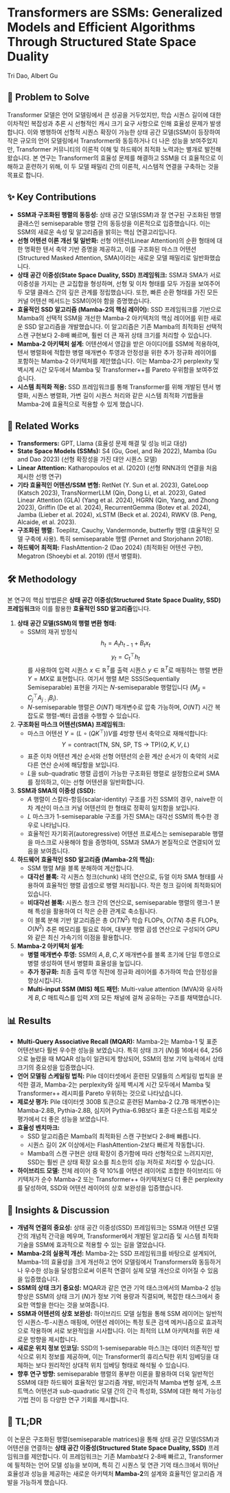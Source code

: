 # Transformers are SSMs: Generalized Models and Efficient Algorithms Through Structured State Space Duality

Tri Dao, Albert Gu

## 🧩 Problem to Solve

Transformer 모델은 언어 모델링에서 큰 성공을 거두었지만, 학습 시퀀스 길이에 대한 이차적인 복잡성과 추론 시 선형적인 캐시 크기 요구 사항으로 인해 효율성 문제가 발생합니다. 이와 병행하여 선형적 시퀀스 확장이 가능한 상태 공간 모델(SSM)이 등장하여 작은 규모의 언어 모델링에서 Transformer와 동등하거나 더 나은 성능을 보여주었지만, Transformer 커뮤니티의 이론적 이해 및 하드웨어 최적화 노력과는 별개로 발전해 왔습니다. 본 연구는 Transformer의 효율성 문제를 해결하고 SSM을 더 효율적으로 이해하고 훈련하기 위해, 이 두 모델 패밀리 간의 이론적, 시스템적 연결을 구축하는 것을 목표로 합니다.

## ✨ Key Contributions

- **SSM과 구조화된 행렬의 동등성:** 상태 공간 모델(SSM)과 잘 연구된 구조화된 행렬 클래스인 semiseparable 행렬 간의 동등성을 이론적으로 입증했습니다. 이는 SSM의 새로운 속성 및 알고리즘을 밝히는 핵심 연결고리입니다.
- **선형 어텐션 이론 개선 및 일반화:** 선형 어텐션(Linear Attention)의 순환 형태에 대한 명확한 텐서 축약 기반 증명을 제공하고, 이를 구조화된 마스크 어텐션(Structured Masked Attention, SMA)이라는 새로운 모델 패밀리로 일반화했습니다.
- **상태 공간 이중성(State Space Duality, SSD) 프레임워크:** SSM과 SMA가 서로 이중성을 가지는 큰 교집합을 형성하며, 선형 및 이차 형태를 모두 가짐을 보여주어 두 모델 클래스 간의 깊은 관계를 정립했습니다. 또한, 빠른 순환 형태를 가진 모든 커널 어텐션 메서드는 SSM이어야 함을 증명했습니다.
- **효율적인 SSD 알고리즘 (Mamba-2의 핵심 레이어):** SSD 프레임워크를 기반으로 Mamba의 선택적 SSM을 개선한 Mamba-2 아키텍처의 핵심 레이어를 위한 새로운 SSD 알고리즘을 개발했습니다. 이 알고리즘은 기존 Mamba의 최적화된 선택적 스캔 구현보다 2-8배 빠르며, 훨씬 더 큰 재귀 상태 크기를 처리할 수 있습니다.
- **Mamba-2 아키텍처 설계:** 어텐션에서 영감을 받은 아이디어를 SSM에 적용하여, 텐서 병렬화에 적합한 병렬 매개변수 투영과 안정성을 위한 추가 정규화 레이어를 포함하는 Mamba-2 아키텍처를 제안했습니다. 이는 Mamba-2가 perplexity 및 벽시계 시간 모두에서 Mamba 및 Transformer++를 Pareto 우위함을 보여주었습니다.
- **시스템 최적화 적용:** SSD 프레임워크를 통해 Transformer를 위해 개발된 텐서 병렬화, 시퀀스 병렬화, 가변 길이 시퀀스 처리와 같은 시스템 최적화 기법들을 Mamba-2에 효율적으로 적용할 수 있게 했습니다.

## 📎 Related Works

- **Transformers:** GPT, Llama (효율성 문제 해결 및 성능 비교 대상)
- **State Space Models (SSMs):** S4 (Gu, Goel, and Ré 2022), Mamba (Gu and Dao 2023) (선형 확장성을 가진 대안 시퀀스 모델)
- **Linear Attention:** Katharopoulos et al. (2020) (선형 RNN과의 연결을 처음 제시한 선행 연구)
- **기타 효율적인 어텐션/SSM 변형:** RetNet (Y. Sun et al. 2023), GateLoop (Katsch 2023), TransNormerLLM (Qin, Dong Li, et al. 2023), Gated Linear Attention (GLA) (Yang et al. 2024), HGRN (Qin, Yang, and Zhong 2023), Griffin (De et al. 2024), RecurrentGemma (Botev et al. 2024), Jamba (Lieber et al. 2024), xLSTM (Beck et al. 2024), RWKV (B. Peng, Alcaide, et al. 2023).
- **구조화된 행렬:** Toeplitz, Cauchy, Vandermonde, butterfly 행렬 (효율적인 모델 구축에 사용). 특히 semiseparable 행렬 (Pernet and Storjohann 2018).
- **하드웨어 최적화:** FlashAttention-2 (Dao 2024) (최적화된 어텐션 구현), Megatron (Shoeybi et al. 2019) (텐서 병렬화).

## 🛠️ Methodology

본 연구의 핵심 방법론은 **상태 공간 이중성(Structured State Space Duality, SSD) 프레임워크**와 이를 활용한 **효율적인 SSD 알고리즘**입니다.

1. **상태 공간 모델(SSM)의 행렬 변환 형태:**
   - SSM의 재귀 방정식
     $$h_t = A_t h_{t-1} + B_t x_t$$
     $$y_t = C_t^{\top} h_t$$
     를 사용하여 입력 시퀀스 $x \in \mathbb{R}^{T}$를 출력 시퀀스 $y \in \mathbb{R}^{T}$로 매핑하는 행렬 변환 $Y = MX$로 표현합니다. 여기서 행렬 $M$은 SSS(Sequentially Semiseparable) 표현을 가지는 $N$-semiseparable 행렬입니다 ($M_{ji} = C_j^{\top} A_{j:\text{i}} B_i$).
   - $N$-semiseparable 행렬은 $O(NT)$ 매개변수로 압축 가능하며, $O(NT)$ 시간 복잡도로 행렬-벡터 곱셈을 수행할 수 있습니다.
2. **구조화된 마스크 어텐션(SMA) 프레임워크:**
   - 마스크 어텐션 $Y = (L \circ (QK^{\top}))V$를 4방향 텐서 축약으로 재해석합니다:
     $$Y = \text{contract(TN, SN, SP, TS -> TP)}(Q, K, V, L)$$
   - 표준 이차 어텐션 계산 순서와 선형 어텐션의 순환 계산 순서가 이 축약의 서로 다른 연산 순서에 해당함을 보입니다.
   - $L$을 sub-quadratic 행렬 곱셈이 가능한 구조화된 행렬로 설정함으로써 SMA를 정의하고, 이는 선형 어텐션을 일반화합니다.
3. **SSM과 SMA의 이중성 (SSD):**
   - $A$ 행렬이 스칼라-항등(scalar-identity) 구조를 가진 SSM의 경우, naive한 이차 계산이 마스크 커널 어텐션의 한 형태로 정확히 일치함을 보입니다.
   - $L$ 마스크가 1-semiseparable 구조를 가진 SMA는 대각선 SSM의 특수한 경우로 나타납니다.
   - 효율적인 자기회귀(autoregressive) 어텐션 프로세스는 semiseparable 행렬을 마스크로 사용해야 함을 증명하여, SSM과 SMA가 본질적으로 연결되어 있음을 보여줍니다.
4. **하드웨어 효율적인 SSD 알고리즘 (Mamba-2의 핵심):**
   - SSM 행렬 $M$을 블록 분해하여 계산합니다.
   - **대각선 블록:** 각 시퀀스 청크(chunk) 내의 연산으로, 듀얼 이차 SMA 형태를 사용하여 효율적인 행렬 곱셈으로 병렬 처리됩니다. 작은 청크 길이에 최적화되어 있습니다.
   - **비대각선 블록:** 시퀀스 청크 간의 연산으로, semiseparable 행렬의 랭크-1 분해 특성을 활용하여 더 작은 순환 관계로 축소됩니다.
   - 이 블록 분해 기반 알고리즘은 총 $O(TN^2)$ 학습 FLOPs, $O(TN)$ 추론 FLOPs, $O(N^2)$ 추론 메모리를 필요로 하며, 대부분 행렬 곱셈 연산으로 구성되어 GPU와 같은 최신 가속기의 이점을 활용합니다.
5. **Mamba-2 아키텍처 설계:**
   - **병렬 매개변수 투영:** SSM의 $A, B, C, X$ 매개변수를 블록 초기에 단일 투영으로 병렬 생성하여 텐서 병렬화 효율성을 높입니다.
   - **추가 정규화:** 최종 출력 투영 직전에 정규화 레이어를 추가하여 학습 안정성을 향상시킵니다.
   - **Multi-input SSM (MIS) 헤드 패턴:** Multi-value attention (MVA)와 유사하게 $B, C$ 매트릭스를 입력 $X$의 모든 채널에 걸쳐 공유하는 구조를 채택했습니다.

## 📊 Results

- **Multi-Query Associative Recall (MQAR):** Mamba-2는 Mamba-1 및 표준 어텐션보다 훨씬 우수한 성능을 보였습니다. 특히 상태 크기 ($N$)를 16에서 64, 256으로 늘렸을 때 MQAR 성능이 일관되게 향상되어, SSM의 정보 기억 능력에서 상태 크기의 중요성을 입증했습니다.
- **언어 모델링 스케일링 법칙:** Pile 데이터셋에서 훈련된 모델들의 스케일링 법칙을 분석한 결과, Mamba-2는 perplexity와 실제 벽시계 시간 모두에서 Mamba 및 Transformer++ 레시피를 Pareto 우위하는 것으로 나타났습니다.
- **제로샷 평가:** Pile 데이터셋 300B 토큰으로 훈련된 Mamba-2 (2.7B 매개변수)는 Mamba-2.8B, Pythia-2.8B, 심지어 Pythia-6.9B보다 표준 다운스트림 제로샷 평가에서 더 좋은 성능을 보였습니다.
- **효율성 벤치마크:**
  - SSD 알고리즘은 Mamba의 최적화된 스캔 구현보다 2-8배 빠릅니다.
  - 시퀀스 길이 $2K$ 이상에서는 FlashAttention-2보다 빠르게 작동합니다.
  - Mamba의 스캔 구현은 상태 확장이 증가함에 따라 선형적으로 느려지지만, SSD는 훨씬 큰 상태 확장 요소를 최소한의 성능 저하로 처리할 수 있습니다.
- **하이브리드 모델:** 전체 레이어 중 약 10%를 어텐션 레이어로 조합한 하이브리드 아키텍처가 순수 Mamba-2 또는 Transformer++ 아키텍처보다 더 좋은 perplexity를 달성하여, SSD와 어텐션 레이어의 상호 보완성을 입증했습니다.

## 🧠 Insights & Discussion

- **개념적 연결의 중요성:** 상태 공간 이중성(SSD) 프레임워크는 SSM과 어텐션 모델 간의 개념적 간극을 메우며, Transformer에서 개발된 알고리즘 및 시스템 최적화 기술을 SSM에 효과적으로 적용할 수 있는 길을 열었습니다.
- **Mamba-2의 실용적 개선:** Mamba-2는 SSD 프레임워크를 바탕으로 설계되어, Mamba-1의 효율성을 크게 개선하고 언어 모델링에서 Transformers와 동등하거나 우수한 성능을 달성함으로써 이론적 연결이 실제 모델 개선으로 이어질 수 있음을 입증했습니다.
- **SSM의 상태 크기 중요성:** MQAR과 같은 연관 기억 태스크에서의 Mamba-2 성능 향상은 SSM의 상태 크기 ($N$)가 정보 기억 용량과 직결되며, 복잡한 태스크에서 중요한 역할을 한다는 것을 보여줍니다.
- **SSM과 어텐션의 상호 보완성:** 하이브리드 모델 실험을 통해 SSM 레이어는 일반적인 시퀀스-투-시퀀스 매핑에, 어텐션 레이어는 특정 토큰 검색 메커니즘으로 효과적으로 작용하며 서로 보완적임을 시사합니다. 이는 최적의 LLM 아키텍처를 위한 새로운 방향을 제시합니다.
- **새로운 위치 정보 인코딩:** SSD의 1-semiseparable 마스크는 데이터 의존적인 방식으로 위치 정보를 제공하며, 이는 Transformer의 휴리스틱한 위치 임베딩을 대체하는 보다 원리적인 상대적 위치 임베딩 형태로 해석될 수 있습니다.
- **향후 연구 방향:** semiseparable 행렬의 풍부한 이론을 활용하여 더욱 일반적인 SSM에 대한 하드웨어 효율적인 알고리즘 개발, 비인과적 Mamba 변형 설계, 소프트맥스 어텐션과 sub-quadratic 모델 간의 간극 특성화, SSM에 대한 해석 가능성 기법 전이 등 다양한 연구 기회를 제시합니다.

## 📌 TL;DR

이 논문은 구조화된 행렬(semiseparable matrices)을 통해 상태 공간 모델(SSM)과 어텐션을 연결하는 **상태 공간 이중성(Structured State Space Duality, SSD)** 프레임워크를 제안합니다. 이 프레임워크는 기존 Mamba보다 2-8배 빠르고, Transformer에 필적하는 언어 모델 성능을 보이며, 특히 긴 시퀀스 및 연관 기억 태스크에서 뛰어난 효율성과 성능을 제공하는 새로운 아키텍처 **Mamba-2**의 설계와 효율적인 알고리즘 개발을 가능하게 했습니다.
